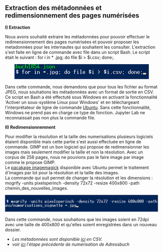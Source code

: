 Extraction des métadonnées et redimensionnement des pages numérisées
--------------------------------------------------------------------

**I) Extraction**

Nous avons souhaité extraire les métadonnées pour pouvoir effectuer le redimensionnement des pages numérisées et pouvoir proposer les metadonnées pour les internautes qui 
souhaitent les consulter. 
L'extraction s'est faite en ligne de commande avec file dans un script Bash. Le script était le suivant : for i in * .jpg; do file $i > $i.csv; done;.  


<p align=center>
  <img src="/screenshots/commandfile.png"
</p>


Dans cette commande, nous demandons que pour tous les fichier au format JPEG, nous souhations les métadonnées avec un format de sortie en CSV. 
Ce script en Bash a été effectuté sous Windows en activant la fonctionnalité 'Activer un sous-système Linux pour Windows' et en téléchargeant l'interprétateur de 
ligne de commande [Ubuntu](https://doc.ubuntu-fr.org/accueil). Sans cette fonctionnalité, Windows ne prend pas en charge ce type de fonction. Jupyter Lab ne reconnaissait pas non plus la commande file. 


**II) Redimensionnemnent**

Pour modifier la résolution et la taille des numerisations plusieurs logiciels étaient disponible mais cette partie s'est aussi effectuée en ligne de commande. GIMP est un bon logiciel qui propose de redimensionner les images mais seulement modifier la taille et non la résolution. Avec un corpus de 258 pages, nous ne pouvions pas le faire image par image comme le propose GIMP.  
Le [pacakage imagemagick](https://doc.ubuntu-fr.org/imagemagick) disponible avec Ubuntu permet le traitement d'images par lot pour la résolution et la taille des images.  
La commande qui suit permet de changer la résolution et les dimensions : mogrify -units pixelsperinch -density 72x72 -resize 400x800 -path chemin_des_nouvelles_images. 
  
 <p align=center>
   <img width=600 src="/screenshots/image_magick.png">
 </p>
  
  
Dans cette commande, nous souhaitons que les images soient en 72dpi avec une taille de 400x800 et qu'elles soient enregistrées dans un nouveau dossier. 

* *Les métadonnées sont disponible [ici](/Tables_CSV_Adressbuch/Adressbuch_metadata.csv) en CSV.*
* *voir [ici](Numerisation.md) l'étape précédente de numérisation de Adressbuch*
